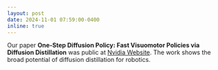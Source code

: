 ```yaml
---
layout: post
date: 2024-11-01 07:59:00-0400
inline: true
---
```


Our paper **One-Step Diffusion Policy: Fast Visuomotor Policies via Diffusion Distillation** was public at [Nvidia Website](https://research.nvidia.com/labs/dir/onedp/). The work shows the broad potential of diffusion distillation for robotics.
